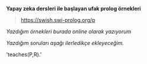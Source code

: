 **Yapay zeka dersleri ile başlayan ufak prolog örnekleri**

>https://swish.swi-prolog.org/p

*Yazdığım örnekleri burada online olarak yazıyorum*

*Yazdığım soruları aşağı ilerledikçe ekleyeceğim.*

'teaches(P,R).'
